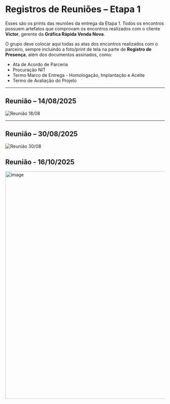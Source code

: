 # Registros de Reuniões – Etapa 1

Esses são os prints das reuniões da entrega da Etapa 1. Todos os encontros possuem artefatos que comprovam os encontros realizados com o cliente **Victor**, gerente da **Gráfica Rápida Venda Nova**.

O grupo deve colocar aqui todas as atas dos encontros realizados com o parceiro, sempre incluindo a foto/print de tela na parte de **Registro de Presença**, além dos documentos assinados, como:

- Ata de Acordo de Parceria  
- Procuração NIT  
- Termo Marco de Entrega - Homologação, Implantação e Aceite  
- Termo de Avaliação do Projeto  

---

## Reunião – 14/08/2025
![Reunião 18/08](https://github.com/user-attachments/assets/86e792c4-288e-4a1f-a93a-fa7ac886aa3d)

---

## Reunião  – 30/08/2025
![Reunião 30/08](https://github.com/user-attachments/assets/d82511c8-eb61-4c19-ac17-da5cde590131)


## Reunião - 16/10/2025
<img width="1280" height="720" alt="image" src="https://github.com/user-attachments/assets/511c22f8-e042-41ff-bcf4-b6a059adddbd" />
